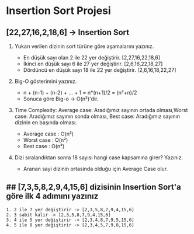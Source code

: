 
# Insertion Sort Projesi 
## [22,27,16,2,18,6]  -> Insertion Sort 

1. Yukarı verilen dizinin sort türüne göre aşamalarını yazınız.
	- En düşük sayı olan 2 ile 22 yer değiştirir. [2,27,16,22,18,6]
	- İkinci en düşük sayı 6 ile 27 yer değiştirir. [2,6,16,22,18,27]
	- Dördüncü en düşük sayı 18 ile 22 yer değiştirir. [2,6,16,18,22,27]

2. Big-O gösterimini yazınız.
	* n + (n-1) + (n-2) + ... + 1 = n*(n+1)/2 = (n²+n)/2
	* Sonuca göre Big-o -> O(n²)'dir.
3. Time Complexity: Average case: Aradığımız sayının ortada olması,Worst case: Aradığımız sayının sonda olması, Best case: Aradığımız sayının dizinin en başında olması.
	* Average case : O(n²)
	* Worst case : O(n²)
	* Best case : O(n²)
4. Dizi sıralandıktan sonra 18 sayısı hangi case kapsamına girer? Yazınız.
	* Aranan sayi dizinin ortasinda olduğu için Average Case olur. 

## ## [7,3,5,8,2,9,4,15,6] dizisinin Insertion Sort'a göre ilk 4 adımını yazınız
	1. 2 ile 7 yer değiştirir -> [2,3,5,8,7,9,4,15,6]
	2. 3 sabit kalır -> [2,3,5,8,7,9,4,15,6]
	3. 4 ile 5 yer değiştirir -> [2,3,4,8,7,9,5,15,6]
	4. 5 ile 8 yer değiştirir -> [2,3,4,5,7,9,8,15,6]
	
 
